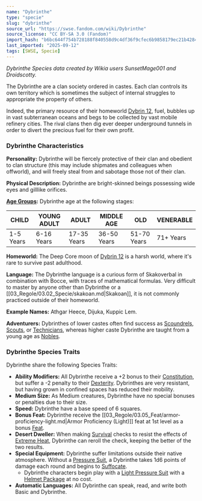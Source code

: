 ```yaml
---
name: "Dybrinthe"
type: "specie"
slug: "dybrinthe"
source_url: "https://swse.fandom.com/wiki/Dybrinthe"
source_license: "CC BY-SA 3.0 (Fandom)"
import_hash: "b6bc644f754b728188f840558d9c4df36f9cfec6b9858179ec21b428495ecad3"
last_imported: "2025-09-12"
tags: [SWSE, Specie]
---
```

*Dybrinthe Species data created by Wikia users SunsetMage001 and Droidscotty.*

The Dybrinthe are a clan society ordered in castes. Each clan controls its own territory which is sometimes the subject of internal struggles to appropriate the property of others.

Indeed, the primary resource of their homeworld [Dybrin 12](https://swse.fandom.com/wiki/Dybrin_12), fuel, bubbles up in vast subterranean oceans and begs to be collected by vast mobile refinery cities. The rival clans then dig ever deeper underground tunnels in order to divert the precious fuel for their own profit.

### Dybrinthe Characteristics
**Personality:** Dybrinthe will be fiercely protective of their clan and obedient to clan structure (this may include shipmates and colleagues when offworld), and will freely steal from and sabotage those not of their clan.

**Physical Description:** Dybrinthe are bright-skinned beings possessing wide eyes and gilllike orifices.

**[Age Groups](https://swse.fandom.com/wiki/Age_Groups):** Dybrinthe age at the following stages:

| CHILD | YOUNG ADULT | ADULT | MIDDLE AGE | OLD | VENERABLE |
| --- | --- | --- | --- | --- | --- |
| 1-5 Years | 6-16 Years | 17-35 Years | 36-50 Years | 51-70 Years | 71+ Years |

**Homeworld:** The Deep Core moon of [Dybrin 12](https://swse.fandom.com/wiki/Dybrin_12) is a harsh world, where it's rare to survive past adulthood.

**Language:** The Dybrinthe language is a curious form of Skakoverbal in combination with Bocce, with traces of mathematical formulas. Very difficult to master by anyone other than Dybrinthe or a [[03_Regole/03.02_Specie/skakoan.md|Skakoan]], it is not commonly practiced outside of their homeworld.

**Example Names:** Athgar Heece, Dijuka, Kuppic Lem.

**Adventurers:** Dybrinthes of lower castes often find success as [Scoundrels](https://swse.fandom.com/wiki/Scoundrels), [Scouts](https://swse.fandom.com/wiki/Scouts), or [Technicians](https://swse.fandom.com/wiki/Technicians), whereas higher caste Dybrinthe are taught from a young age as [Nobles](https://swse.fandom.com/wiki/Nobles).

### Dybrinthe Species Traits
Dybrinthe share the following Species Traits:

- **Ability Modifiers:** All Dybrinthe receive a +2 bonus to their [Constitution](https://swse.fandom.com/wiki/Constitution), but suffer a -2 penalty to their [Dexterity](https://swse.fandom.com/wiki/Dexterity). Dybrinthes are very resistant, but having grown in confined spaces has reduced their mobility.
- **Medium Size:** As Medium creatures, Dybrinthe have no special bonuses or penalties due to their size.
- **Speed:** Dybrinthe have a base speed of 6 squares.
- **Bonus Feat:** Dybrinthe receive the [[03_Regole/03.05_Feat/armor-proficiency-light.md|Armor Proficiency (Light)]] feat at 1st level as a bonus [Feat](https://swse.fandom.com/wiki/Feat).
- **Desert Dweller:** When making [Survival](https://swse.fandom.com/wiki/Survival) checks to resist the effects of [Extreme Heat](https://swse.fandom.com/wiki/Extreme_Heat), Dybrinthe can reroll the check, keeping the better of the two results.
- **Special Equipment:** Dybrinthe suffer limitations outside their native atmosphere. Without a [Pressure Suit](https://swse.fandom.com/wiki/Pressure_Suit), a Dybrinthe takes 1d6 points of damage each round and begins to [Suffocate](https://swse.fandom.com/wiki/Suffocate).
    - Dybrinthe characters begin play with a [Light Pressure Suit](https://swse.fandom.com/wiki/Light_Pressure_Suit) with a [Helmet Package](https://swse.fandom.com/wiki/Helmet_Package) at no cost.
- **Automatic Languages:** All Dybrinthe can speak, read, and write both Basic and Dybrinthe.